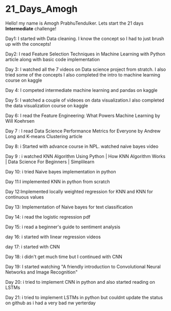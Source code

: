 # 21_Days_Amogh
Hello! my name is Amogh PrabhuTendulker. 
Lets start the 21 days **Intermediate** challenge!

Day1: I started with Data cleaning. I know the concept so I had to just brush up with the concepts!

Day2: I read Feature Selection Techniques in Machine Learning with Python article along with basic code implementation

Day 3: I watched all the 7 videos on Data science project from stratch. I also tried some of the concepts
I also completed the intro to machine learning course on kaggle

Day 4: I competed intermediate machine learning and pandas on kaggle

Day 5: I watched a couple of videoes on data visualization.I also completed the data visualization course on kaggle

Day 6: I read the Feature Engineering: What Powers Machine Learning by Will Koehrsen

Day 7 : I read Data Science Performance Metrics for Everyone by Andrew Long and K-means Clustering article

Day 8: i Started with advance course in NPL. watched naive bayes video 

Day 9 : i watched KNN Algorithm Using Python | How KNN Algorithm Works | Data Science For Beginners | Simplilearn

Day 10: i tried Naive bayes implementation in python

Day 11:I implemented KNN in python from scratch

Day 12:Implemented locally weighted regression for KNN and KNN for continuous values

Day 13: Implementation of Naive bayes for text classification

Day 14: i read the logistic regression pdf

Day 15: i read a beginner's guide to sentiment analysis

day 16: i started with linear regression videos

day 17: i started with CNN

Day 18: i didn't get much time but I continued with CNN

Day 19: I started watching "A friendly introduction to Convolutional Neural Networks and Image Recognition"

Day 20: i tried to implement CNN in python and also started reading on LSTMs

Day 21: i tried to implement LSTMs in python but couldnt update the status on github as i had a very bad nw yerterday


